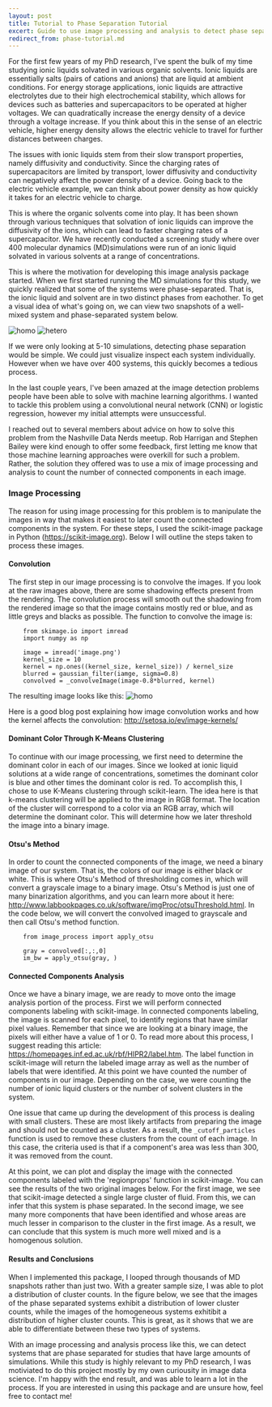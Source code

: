 ```yaml
---
layout: post
title: Tutorial to Phase Separation Tutorial
excert: Guide to use image processing and analysis to detect phase separation.
redirect_from: phase-tutorial.md
---
```


For the first few years of my PhD research, I've spent the bulk of my time studying ionic
liquids solvated in various organic solvents.  Ionic liquids are essentially salts (pairs of
cations and anions) that are liquid at ambient conditions.  For energy storage applications,
ionic liquids are attractive electrolytes due to their high electrochemical stability, which
allows for devices such as batteries and supercapacitors to be operated at higher voltages.
We can quadratically increase the energy density of a device through a voltage increase.  If
you think about this in the sense of an electric vehicle, higher energy density allows the
electric vehicle to travel for further distances between charges.

The issues with ionic liquids stem from their slow transport properties, namely diffusivity
and conductivity.  Since the charging rates of supercapacitors are limited by transport, lower
diffusivity and conductivity can negatively affect the power density of a device.  Going back
to the electric vehicle example, we can think about power density as how quickly it takes for
an electric vehicle to charge.

This is where the organic solvents come into play.  It has been shown through various
techniques that solvation of ionic liquids can improve the diffusivity of the ions, which can
lead to faster charging rates of a supercapacitor.  We have recently conducted a screening
study where over 400 molecular dynamics (MD)simulations were run of an ionic liquid solvated in
various solvents at a range of concentrations.

This is where the motivation for developing this image analysis package started.  When we
first started running the MD simulations for this study, we quickly realized that some of the
systems were phase-separated.  That is, the ionic liquid and solvent are in two distinct
phases from eachother.  To get a visual idea of what's going on, we can view two snapshots of
a well-mixed system and phase-separated system below.

![homo](/images/blog/phase/homo.png)
![hetero](/images/blog/phase/hetero.png)

If we were only looking at 5-10 simulations, detecting phase separation would be simple.  We
could just visualize inspect each system individually.  However when we have over 400 systems,
this quickly becomes a tedious process.

In the last couple years, I've been amazed at the
image detection problems people have been able to solve with machine learning algorithms.  I
wanted to tackle this problem using a convolutional neural network (CNN) or logistic
regression, however my initial attempts were unsuccessful.  

I reached out to several members about advice on how to solve this problem from the Nashville
Data Nerds meetup.  Rob Harrigan and Stephen Bailey were kind enough to offer some feedback,
first letting me know that those machine learning approaches were overkill for such a problem.
Rather, the solution they offered was to use a mix of image processing and analysis to count
the number of connected components in each image.

### Image Processing
The reason for using image processing for this problem is to manipulate the images in way that
makes it easiest to later count the connected components in the system.  For these steps, I
used the scikit-image package in Python (https://scikit-image.org).  Below I will outline
the steps taken to process these images.

#### Convolution
The first step in our image processing is to convolve the images.  If you look at the raw
images above, there are some shadowing effects present from the rendering.  The convolution
process will smooth out the shadowing from the rendered image so that the image contains
mostly red or blue, and as little greys and blacks as possible.  The function to convolve the
image is:

        from skimage.io import imread
        import numpy as np

        image = imread('image.png')
        kernel_size = 10
        kernel = np.ones((kernel_size, kernel_size)) / kernel_size
        blurred = gaussian_filter(iamge, sigma=0.8)
        convolved = _convolveImage(image-0.8*blurred, kernel)

The resulting image looks like this:
![homo](/images/blog/phase/homo.png)

Here is a good blog post explaining how image convolution works and how the kernel affects the
convolution: http://setosa.io/ev/image-kernels/

#### Dominant Color Through K-Means Clustering
To continue with our image processing, we first need to determine the dominant color in each
of our images.  Since we looked at ionic liquid solutions at a wide range of concentrations,
sometimes the dominant color is blue and other times the dominant color is red.  To accomplish
this, I chose to use K-Means clustering through scikit-learn.  The idea here is that k-means
clustering will be applied to the image in RGB format.  The location of the cluster will
correspond to a color via an RGB array, which will determine the dominant color.  This will
determine how we later threshold the image into a binary image. 

#### Otsu's Method
In order to count the connected components of the image, we need a binary image of our system.
That is, the colors of our image is either black or white.  This is where Otsu's Method of
thresholding comes in, which will convert a grayscale image to a binary image. Otsu's Method
is just one of many binarization algorithms, and you can learn more about it here: http://www.labbookpages.co.uk/software/imgProc/otsuThreshold.html.  In the code below, we will convert the convolved imaged to grayscale and then call Otsu's method function.

        from image_process import apply_otsu

        gray = convolved[:,:,0]
        im_bw = apply_otsu(gray, )

#### Connected Components Analysis
Once we have a binary image, we are ready to move onto the image analysis portion of the
process.  First we will perform connected components labeling with scikit-image.  In connected
components labeling, the image is scanned for each pixel, to identify regions that have
similar pixel values.  Remember that since we are looking at a binary image, the pixels will
either have a value of 1 or 0.  To read more about this process, I suggest reading this
article: https://homepages.inf.ed.ac.uk/rbf/HIPR2/label.htm.  The label function in
scikit-image will return the labeled image array as well as the number of labels that were
identified.  At this point we have counted the number of components in our image.  Depending
on the case, we were counting the number of ionic liquid clusters or the number of solvent
clusters in the system.

One issue that came up during the development of this process is dealing with small clusters.
These are most likely artifacts from preparing the image and should not be counted as a
cluster.  As a result, the `_cutoff_particles` function is used to remove these clusters from
the count of each image.  In this case, the criteria used is that if a component's area was
less than 300, it was removed from the count.

At this point, we can plot and display the image with the connected components labeled with
the 'regionprops' function in scikit-image.  You can see the results of the two original
images below.  For the first image, we see that scikit-image detected a single large cluster
of fluid.  From this, we can infer that this system is phase separated.  In the second image,
we see many more components that have been identified and whose areas are much lesser in
comparison to the cluster in the first image.  As a result, we can conclude that this system
is much more well mixed and is a homogenous solution.


#### Results and Conclusions
When I implemented this package, I looped through thousands of MD snapshots rather than just
two.  With a greater sample size, I was able to plot a distribution of cluster counts.  In the
figure below, we see that the images of the phase separated systems exhibit a distribution of
lower cluster counts, while the images of the homogeneous systems exhitibit a distribution of
higher cluster counts.  This is great, as it shows that we are able to differentiate between
these two types of systems.

With an image processing and analysis process like this, we can detect systems that are phase
separated for studies that have large amounts of simulations.  While this study is highly
relevant to my PhD research, I was motiviated to do this project mostly by my own curiousity
in image data science.  I'm happy with the end result, and was able to learn a lot in the
process.  If you are interested in using this package and are unsure how, feel free to contact
me!
